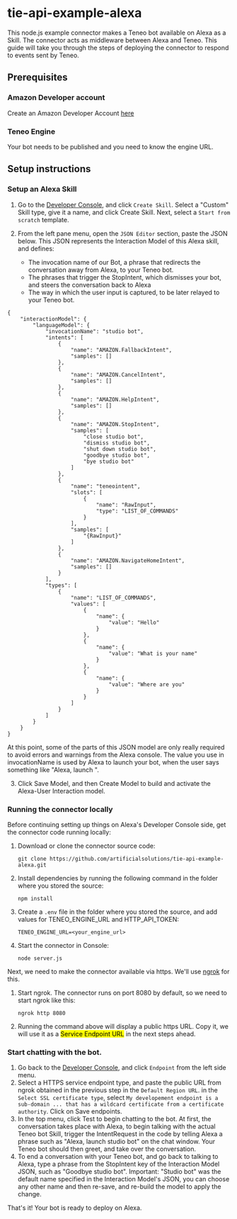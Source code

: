 # tie-api-example-alexa
This node.js example connector makes a Teneo bot available on Alexa as a Skill. The connector acts as middleware between Alexa and Teneo. This guide will take you through the steps of deploying the connector to respond to events sent by Teneo. 

## Prerequisites

### Amazon Developer account
Create an Amazon Developer Account [here](https://developer.amazon.com/alexa)

### Teneo Engine
Your bot needs to be published and you need to know the engine URL.

## Setup instructions
### Setup an Alexa Skill
1. Go to the [Developer Console](https://developer.amazon.com/alexa/console/ask), and click `Create Skill`. Select a "Custom" Skill type, give it a name, and click Create Skill. Next, select a `Start from scratch` template.

2. From the left pane menu, open the `JSON Editor` section, paste the JSON below. This JSON represents the Interaction Model of this Alexa skill, and defines:
   * The invocation name of our Bot, a phrase that redirects the conversation away from Alexa, to your Teneo bot.
   * The phrases that trigger the StopIntent, which dismisses your bot, and steers the conversation back to Alexa
   * The way in which the user input is captured, to be later relayed to your Teneo bot.
```
{
    "interactionModel": {
        "languageModel": {
            "invocationName": "studio bot",
            "intents": [
                {
                    "name": "AMAZON.FallbackIntent",
                    "samples": []
                },
                {
                    "name": "AMAZON.CancelIntent",
                    "samples": []
                },
                {
                    "name": "AMAZON.HelpIntent",
                    "samples": []
                },
                {
                    "name": "AMAZON.StopIntent",
                    "samples": [
                        "close studio bot",
                        "dismiss studio bot",
                        "shut down studio bot",
                        "goodbye studio bot",
                        "bye studio bot"
                    ]
                },
                {
                    "name": "teneointent",
                    "slots": [
                        {
                            "name": "RawInput",
                            "type": "LIST_OF_COMMANDS"
                        }
                    ],
                    "samples": [
                        "{RawInput}"
                    ]
                },
                {
                    "name": "AMAZON.NavigateHomeIntent",
                    "samples": []
                }
            ],
            "types": [
                {
                    "name": "LIST_OF_COMMANDS",
                    "values": [
                        {
                            "name": {
                                "value": "Hello"
                            }
                        },
                        {
                            "name": {
                                "value": "What is your name"
                            }
                        },
                        {
                            "name": {
                                "value": "Where are you"
                            }
                        }
                    ]
                }
            ]
        }
    }
}

```
   At this point, some of the parts of this JSON model are only really required to avoid errors and warnings from the Alexa console. 
The value you use in invocationName is used by Alexa to launch your bot, when the user says something like "Alexa, launch <invocation name value>".
 
3. Click Save Model, and then Create Model to build and activate the Alexa-User Interaction model.

### Running the connector locally
Before continuing setting up things on Alexa's Developer Console side, get the connector code running locally:

1. Download or clone the connector source code:
    ```
    git clone https://github.com/artificialsolutions/tie-api-example-alexa.git
    ```
2. Install dependencies by running the following command in the folder where you stored the source:
    ```
    npm install
    ``` 
3. Create a `.env` file in the folder where you stored the source, and add values for TENEO_ENGINE_URL and HTTP_API_TOKEN:
    ```
    TENEO_ENGINE_URL=<your_engine_url>
    ```
4. Start the connector in Console:
    ```
    node server.js
    ```
    
Next, we need to make the connector available via https. We'll use [ngrok](https://ngrok.com) for this.

1. Start ngrok. The connector runs on port 8080 by default, so we need to start ngrok like this:
    ```
    ngrok http 8080
    ```
2. Running the command above will display a public https URL. Copy it, we will use it as a <mark>Service Endpoint URL</mark> in the next steps ahead.


### Start chatting with the bot.
1. Go back to the [Developer Console](https://developer.amazon.com/alexa/console/ask), and click `Endpoint` from the left side menu.
2. Select a HTTPS service endpoint type, and paste the public URL from ngrok obtained in the previous step in the `Default Region URL`. in the `Select SSL certificate type`, select `My developement endpoint is a sub-domain ... that has a wildcard certificate from a certificate authority`. Click on Save endpoints.
3. In the top menu, click Test to begin chatting to the bot. At first, the conversation takes place with Alexa, to begin talking with the actual Teneo bot Skill, trigger the IntentRequest in the code by telling Alexa a phrase such as "Alexa, launch studio bot" on the chat window. Your Teneo bot should then greet, and take over the conversation. 
4. To end a conversation with your Teneo bot, and go back to talking to Alexa, type a phrase from the StopIntent key of the Interaction Model JSON, such as "Goodbye studio bot".
Important: "Studio bot" was the default name specified in the Interaction Model's JSON, you can choose any other name and then re-save, and re-build the model to apply the change.

That's it! Your bot is ready to deploy on Alexa.

